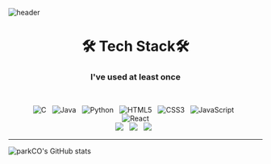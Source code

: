 <!--
**alls7554/alls7554** is a ✨ _special_ ✨ repository because its `README.md` (this file) appears on your GitHub profile.

Here are some ideas to get you started:

- 🔭 I’m currently working on ...
- 🌱 I’m currently learning ...
- 👯 I’m looking to collaborate on ...
- 🤔 I’m looking for help with ...
- 💬 Ask me about ...
- 📫 How to reach me: ...
- 😄 Pronouns: ...
- ⚡ Fun fact: ...
-->

![header](https://capsule-render.vercel.app/api?type=soft&color=timeAuto&text=Charlie%20Park&height=100&textBg=false&fontAlignY=55&animation=twinkling)

<div align="center">
  <h1>🛠 Tech Stack🛠</h1>

  <h3>I've used at least once</h3>
  <br/>

  <img alt="C" src="https://img.shields.io/badge/c-%2300599C.svg?style=for-the-badge&logo=c&logoColor=white"/> &nbsp;
  <img alt="Java" src="https://img.shields.io/badge/java-%23ED8B00.svg?style=for-the-badge&logo=java&logoColor=white"/> &nbsp;
  <img alt="Python" src="https://img.shields.io/badge/python-%2314354C.svg?style=for-the-badge&logo=python&logoColor=white"/> &nbsp;
  <img alt="HTML5" src="https://img.shields.io/badge/html5-%23E34F26.svg?style=for-the-badge&logo=html5&logoColor=white"/> &nbsp;
  <img alt="CSS3" src="https://img.shields.io/badge/css3-%231572B6.svg?style=for-the-badge&logo=css3&logoColor=white"/> &nbsp;
  <img alt="JavaScript" src="https://img.shields.io/badge/javascript-F7DF1E.svg?style=for-the-badge&logo=JavaScript&logoColor=white"/> &nbsp;  
  <img alt="React" src="https://img.shields.io/badge/react-%2320232a.svg?style=for-the-badge&logo=react&logoColor=%2361DAFB"/>  
  <img src="https://img.shields.io/badge/node.js-339933?style=for-the-badge&logo=node.js&logoColor=white"/>  &nbsp;
  <img src="https://img.shields.io/badge/SpringBoot-6DB33F?style=for-the-badge&logo=SpringBoot&logoColor=white"/> &nbsp;
  <img src="https://img.shields.io/badge/flask-%23000.svg?style=for-the-badge&logo=flask&logoColor=white"/> &nbsp;
</div>

<hr/>

![parkCO's GitHub stats](https://github-readme-stats.vercel.app/api?username=alls7554&show_icons=true&theme=tokyonight)
